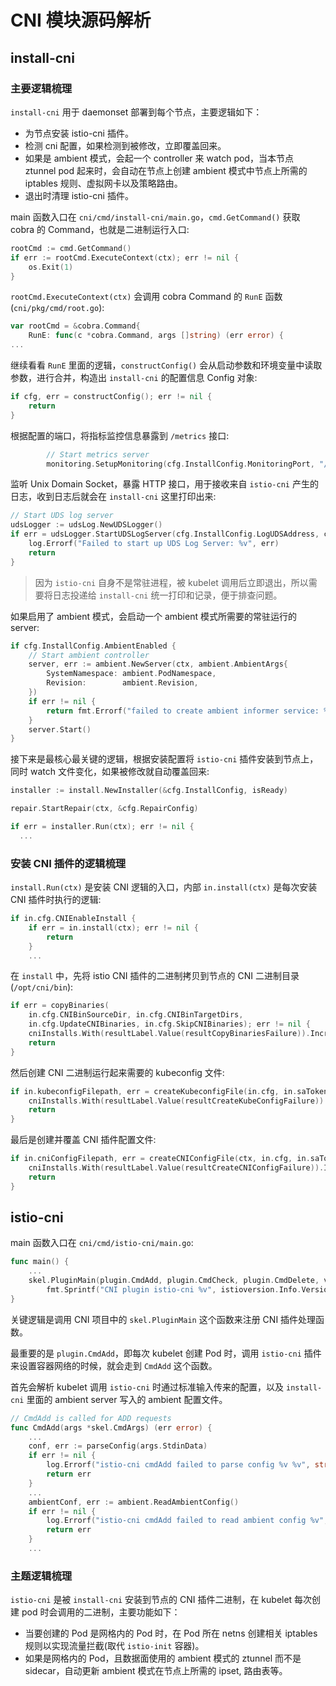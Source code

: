 # CNI 模块源码解析

## install-cni 

### 主要逻辑梳理

`install-cni` 用于 daemonset 部署到每个节点，主要逻辑如下：
- 为节点安装 istio-cni 插件。
- 检测 cni 配置，如果检测到被修改，立即覆盖回来。
- 如果是 ambient 模式，会起一个 controller 来 watch pod，当本节点 ztunnel pod 起来时，会自动在节点上创建 ambient 模式中节点上所需的 iptables 规则、虚拟网卡以及策略路由。
- 退出时清理 istio-cni 插件。

main 函数入口在 `cni/cmd/install-cni/main.go`，`cmd.GetCommand()` 获取 cobra 的 Command，也就是二进制运行入口:

```go
rootCmd := cmd.GetCommand()
if err := rootCmd.ExecuteContext(ctx); err != nil {
	os.Exit(1)
}
```

`rootCmd.ExecuteContext(ctx)` 会调用 cobra Command 的 `RunE` 函数 (`cni/pkg/cmd/root.go`):

```go
var rootCmd = &cobra.Command{
	RunE: func(c *cobra.Command, args []string) (err error) {
...
```

继续看看 `RunE` 里面的逻辑，`constructConfig()` 会从启动参数和环境变量中读取参数，进行合并，构造出 `install-cni` 的配置信息 Config 对象:

```go
if cfg, err = constructConfig(); err != nil {
	return
}
```

根据配置的端口，将指标监控信息暴露到 `/metrics` 接口:

```go
		// Start metrics server
		monitoring.SetupMonitoring(cfg.InstallConfig.MonitoringPort, "/metrics", ctx.Done())
```

监听 Unix Domain Socket，暴露 HTTP 接口，用于接收来自 `istio-cni` 产生的日志，收到日志后就会在 `install-cni` 这里打印出来:

```go
// Start UDS log server
udsLogger := udsLog.NewUDSLogger()
if err = udsLogger.StartUDSLogServer(cfg.InstallConfig.LogUDSAddress, ctx.Done()); err != nil {
	log.Errorf("Failed to start up UDS Log Server: %v", err)
	return
}
```

> 因为 `istio-cni` 自身不是常驻进程，被 kubelet 调用后立即退出，所以需要将日志投递给 `install-cni` 统一打印和记录，便于排查问题。

如果启用了 ambient 模式，会启动一个 ambient 模式所需要的常驻运行的 server:

```go
if cfg.InstallConfig.AmbientEnabled {
	// Start ambient controller
	server, err := ambient.NewServer(ctx, ambient.AmbientArgs{
		SystemNamespace: ambient.PodNamespace,
		Revision:        ambient.Revision,
	})
	if err != nil {
		return fmt.Errorf("failed to create ambient informer service: %v", err)
	}
	server.Start()
}
```

接下来是最核心最关键的逻辑，根据安装配置将 `istio-cni` 插件安装到节点上，同时 watch 文件变化，如果被修改就自动覆盖回来:

```go
installer := install.NewInstaller(&cfg.InstallConfig, isReady)

repair.StartRepair(ctx, &cfg.RepairConfig)

if err = installer.Run(ctx); err != nil {
  ...
```

### 安装 CNI 插件的逻辑梳理

`install.Run(ctx)` 是安装 CNI 逻辑的入口，内部 `in.install(ctx)` 是每次安装 CNI 插件时执行的逻辑:

```go
if in.cfg.CNIEnableInstall {
	if err = in.install(ctx); err != nil {
		return
	}
    ...
```

在 `install` 中，先将 istio CNI 插件的二进制拷贝到节点的 CNI 二进制目录 (`/opt/cni/bin`):

```go
if err = copyBinaries(
	in.cfg.CNIBinSourceDir, in.cfg.CNIBinTargetDirs,
	in.cfg.UpdateCNIBinaries, in.cfg.SkipCNIBinaries); err != nil {
	cniInstalls.With(resultLabel.Value(resultCopyBinariesFailure)).Increment()
	return
}
```

然后创建 CNI 二进制运行起来需要的 kubeconfig 文件:

```go
if in.kubeconfigFilepath, err = createKubeconfigFile(in.cfg, in.saToken); err != nil {
	cniInstalls.With(resultLabel.Value(resultCreateKubeConfigFailure)).Increment()
	return
}
```

最后是创建并覆盖 CNI 插件配置文件:

```go
if in.cniConfigFilepath, err = createCNIConfigFile(ctx, in.cfg, in.saToken); err != nil {
	cniInstalls.With(resultLabel.Value(resultCreateCNIConfigFailure)).Increment()
	return
}
```

## istio-cni

main 函数入口在 `cni/cmd/istio-cni/main.go`:

```go
func main() {
    ...
	skel.PluginMain(plugin.CmdAdd, plugin.CmdCheck, plugin.CmdDelete, version.All,
		fmt.Sprintf("CNI plugin istio-cni %v", istioversion.Info.Version))
}
```

关键逻辑是调用 CNI 项目中的 `skel.PluginMain` 这个函数来注册 CNI 插件处理函数。

最重要的是 `plugin.CmdAdd`，即每次 kubelet 创建 Pod 时，调用 `istio-cni` 插件来设置容器网络的时候，就会走到 `CmdAdd` 这个函数。

首先会解析 kubelet 调用 `istio-cni` 时通过标准输入传来的配置，以及 `install-cni` 里面的 ambient server 写入的 ambient 配置文件。

```go
// CmdAdd is called for ADD requests
func CmdAdd(args *skel.CmdArgs) (err error) {
    ...
   	conf, err := parseConfig(args.StdinData)
	if err != nil {
		log.Errorf("istio-cni cmdAdd failed to parse config %v %v", string(args.StdinData), err)
		return err
	}
    ...
	ambientConf, err := ambient.ReadAmbientConfig()
	if err != nil {
		log.Errorf("istio-cni cmdAdd failed to read ambient config %v", err)
		return err
	}
    ...
```

### 主题逻辑梳理

`istio-cni` 是被 `install-cni` 安装到节点的 CNI 插件二进制，在 kubelet 每次创建 pod 时会调用的二进制，主要功能如下：
- 当要创建的 Pod 是网格内的 Pod 时，在 Pod 所在 netns 创建相关 iptables 规则以实现流量拦截(取代 `istio-init` 容器)。
- 如果是网格内的 Pod，且数据面使用的 ambient 模式的 ztunnel 而不是 sidecar，自动更新 ambient 模式在节点上所需的 ipset, 路由表等。
